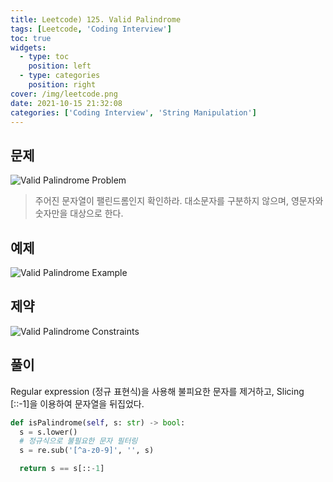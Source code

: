 ```yaml
---
title: Leetcode) 125. Valid Palindrome
tags: [Leetcode, 'Coding Interview']
toc: true
widgets:
  - type: toc
    position: left
  - type: categories
    position: right
cover: /img/leetcode.png
date: 2021-10-15 21:32:08
categories: ['Coding Interview', 'String Manipulation']
---
```


<!--more-->

## 문제

![Valid Palindrome Problem](/img/lc-125-p.png?style=centerme)

> 주어진 문자열이 팰린드롬인지 확인하라. 대소문자를 구분하지 않으며, 영문자와 숫자만을 대상으로 한다.

## 예제

![Valid Palindrome Example](/img/lc-125-e.png?style=centerme)

## 제약

![Valid Palindrome Constraints](/img/lc-125-c.png?style=centerme)

## 풀이

Regular expression (정규 표현식)을 사용해 불피요한 문자를 제거하고, Slicing [::-1]을 이용하여
문자열을 뒤집었다.

```Python
def isPalindrome(self, s: str) -> bool:
  s = s.lower()
  # 정규식으로 불필요한 문자 필터링
  s = re.sub('[^a-z0-9]', '', s)

  return s == s[::-1]
```

<!--more-->

